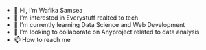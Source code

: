 - 👋 Hi, I’m Wafika Samsea
- 👀 I’m interested in Everystuff realted to tech
- 🌱 I’m currently learning Data Science and Web Development
- 💞️ I’m looking to collaborate on Anyproject related to data analysis
- 📫 How to reach me 

<!---
wfksmseaa/wfksmseaa is a ✨ special ✨ repository because its `README.md` (this file) appears on your GitHub profile.
You can click the Preview link to take a look at your changes.
--->
